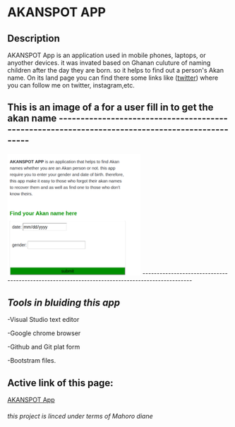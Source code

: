  # **AKANSPOT APP**
 
## **Description**

AKANSPOT App is an application used in mobile phones, laptops, or anyother devices. it was invated based on Ghanan culuture of naming children after the day they are born. so it helps to find out a person's Akan name.
On its land page you can find there some links like ([twitter](https://twitter.com/)) where you can follow me on twitter, instagram,etc.

## This is an image of a for a user fill in to get the akan name -----------------------------------------------------------------------------------------------

<img src="Screenshot from 2019-07-19 11-37-54.png" width="60%" height="30%">
-----------------------------------------------------------------------------------------------

## **_Tools in bluiding this app_**

-Visual Studio text editor

-Google chrome browser

-Github and Git plat form

-Bootstram files.

## Active link of this page:

 [AKANSPOT App](https://diane-mahoro.github.io/week2-project/)
 
 ######        this project is linced under terms of Mahoro diane
